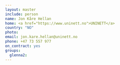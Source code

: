 ```yaml
---
layout: master
include: person
name: Jon Kåre Hellan 
home: <a href="https://www.uninett.no">UNINETT</a>
country: "NO"
photo:
email: jon.kare.hellan@uninett.no
phone: +47 73 557 977
on_contract: yes
groups:
  glenna2:
---
```

